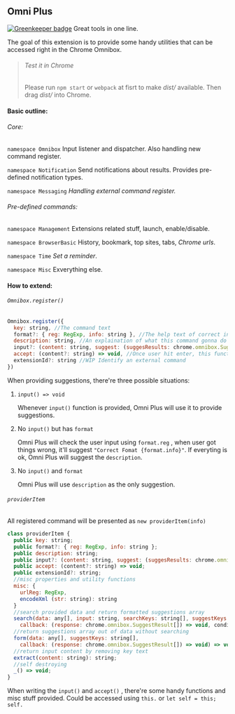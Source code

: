 ## Omni Plus

[![Greenkeeper badge](https://badges.greenkeeper.io/JohnCido/OmniPlus.svg)](https://greenkeeper.io/)
Great tools in one line.

The goal of this extension is to provide some handy utilities that can be accessed right in the Chrome Omnibox.
> ###### Test it in Chrome
> Please run `npm start` or `webpack` at fisrt to make *dist/* available. Then drag *dist/* into Chrome.

#### Basic outline:

###### Core:

`namespace Omnibox` Input listener and dispatcher. Also handling new command register.

`namespace Notification` Send notifications about results. Provides pre-defined notification types.

`namespace Messaging` *Handling external command register.*

###### Pre-defined commands:

`namespace Management` Extensions related stuff, launch, enable/disable.

`namespace BrowserBasic` History, bookmark, top sites, tabs, *Chrome urls*.

`namespace Time` *Set a reminder*.

`namespace Misc` Exverything else.


#### How to extend:

###### `Omnibox.register()`

```javascript
Omnibox.register({
  key: string, //The command text
  format?: { reg: RegExp, info: string }, //The help text of correct input format, if any
  description: string, //An explaination of what this command gonna do
  input?: (content: string, suggest: (suggesResults: chrome.omnibox.SuggestResult[]) => void) => void, //This function receive user input and return suggestions
  accept: (content?: string) => void, //Once user hit enter, this function handles everything else
  extensionId?: string //WIP Identify an external command
})
```

When providing suggestions, there're three possible situations:

1. `input() => void`

   Whenever `input()` function is provided, Omni Plus will use it to provide suggestions.

2. No `input()` but has `format` 

   Omni Plus will check the user input using `format.reg` , when user got things wrong, it'll suggest `"Correct Fomat {format.info}"`.
   If everyting is ok, Omni Plus will suggest the `description`.

3. No `input()` and `format`

   Omni Plus will use `description` as the only suggestion.

###### `providerItem`

All registered command will be presented as `new providerItem(info)`

```javascript
class providerItem {
  public key: string;
  public format?: { reg: RegExp, info: string };
  public description: string;
  public input?: (content: string, suggest: (suggesResults: chrome.omnibox.SuggestResult[]) => void) => void;
  public accept: (content?: string) => void;
  public extensionId?: string;
  //misc properties and utility functions
  misc: {
    urlReg: RegExp,
    encodeXml (str: string): string
  }
  //search provided data and return formatted suggestions array
  search(data: any[], input: string, searchKeys: string[], suggestKeys: string[],
    callback: (response: chrome.omnibox.SuggestResult[]) => void, condition?: any[]) => void;
  //return suggestions array out of data without searching
  form(data: any[], suggestKeys: string[],
    callback: (response: chrome.omnibox.SuggestResult[]) => void) => void;
  //return input content by removing key text
  extract(content: string): string;
  //self destroying
  _() => void;
}
```

When writing the `input()` and `accept()` , there're some handy functions and misc stuff provided. Could be accessed using `this.` or `let self = this; self.`